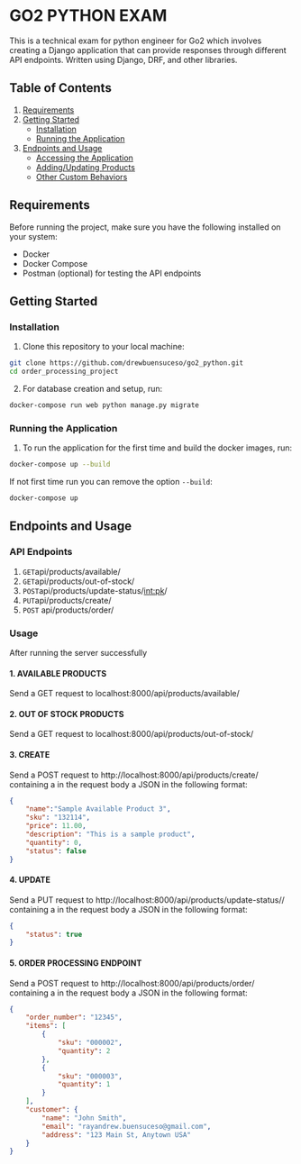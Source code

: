 # GO2 PYTHON EXAM

This is a technical exam for python engineer for Go2 which involves creating a Django application that can provide responses through different API endpoints. Written using
Django, DRF, and other libraries.

## Table of Contents

1. [Requirements](#requirements)
2. [Getting Started](#getting-started)
   - [Installation](#installation)
   - [Running the Application](#running-the-application)
3. [Endpoints and Usage](#usage)
   - [Accessing the Application](#accessing-the-application)
   - [Adding/Updating Products](#adding-updating-products)
   - [Other Custom Behaviors](#other-custom-behaviors)

## Requirements

Before running the project, make sure you have the following installed on your system:

- Docker
- Docker Compose
- Postman (optional) for testing the API endpoints

## Getting Started

### Installation

1. Clone this repository to your local machine:

```bash
git clone https://github.com/drewbuensuceso/go2_python.git
cd order_processing_project
```

2. For database creation and setup, run:

```bash
docker-compose run web python manage.py migrate
```

### Running the Application
1. To run the application for the first time and build the docker images, run:
```bash
docker-compose up --build 
```
If not first time run you can remove the option ```--build```:

```bash
docker-compose up 
```

## Endpoints and Usage

### API Endpoints

1. ```GET```api/products/available/
2. ```GET```api/products/out-of-stock/
3. ```POST```api/products/update-status/<int:pk>/
4. ```PUT```api/products/create/
5. ```POST``` api/products/order/

### Usage

After running the server successfully 


#### 1. AVAILABLE PRODUCTS

Send a GET request to localhost:8000/api/products/available/

#### 2. OUT OF STOCK PRODUCTS

Send a GET request to localhost:8000/api/products/out-of-stock/


#### 3. CREATE

Send a POST request to http://localhost:8000/api/products/create/ containing a in the request body a JSON in the following format:

```json
{   
    "name":"Sample Available Product 3",
    "sku": "132114",
    "price": 11.00,
    "description": "This is a sample product",
    "quantity": 0,
    "status": false
}
```

#### 4. UPDATE

Send a PUT request to http://localhost:8000/api/products/update-status/<primary key of product>/ containing a in the request body a JSON in the following format:

```json
{   
    "status": true
}
```

#### 5. ORDER PROCESSING ENDPOINT

Send a POST request to http://localhost:8000/api/products/order/ containing a in the request body a JSON in the following format:

```json
{
    "order_number": "12345",
    "items": [
        {
            "sku": "000002",
            "quantity": 2
        },
        {
            "sku": "000003",
            "quantity": 1
        }
    ],
    "customer": {
        "name": "John Smith",
        "email": "rayandrew.buensuceso@gmail.com",
        "address": "123 Main St, Anytown USA"
    }
}
```

